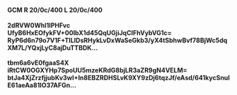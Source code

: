 #### GCM R 20/0c/400 L 20/0c/400
**2dRVW0Whl1IPHFvc**<br/>**UfyB6HxEOfykFV+00IbX1d45QqUGjiJqCIFhVybVG1c=**<br/>**RyP6d6n79o7V1F+TILIDsRHykLvDxWaSeGkb3/yX4tSbhwBvf78BjWc5dqXM7L/YQxjLyC8ajDuTTBDK...**<br/><br/>
**tbm6a6vE0fgaaS4X**<br/>**iRtCW0OGXYHp7SpoUU5mzeKRdG8bjLR3aZR9gN4VELM=**<br/>**btJa4XjZrzfjjubKv3wI+In8EBZRDHSLvK9XY9zDj6tqzJf/eAsd/641kycSnuIE61aeAa81IO37AFGn...**